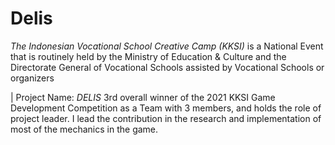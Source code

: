 # Delis
 
*The Indonesian Vocational School Creative Camp (KKSI)* is a National Event that is routinely held by the Ministry of Education & Culture and the Directorate General of Vocational Schools assisted by Vocational Schools or organizers

| Project Name: *DELIS*
3rd overall winner of the 2021 KKSI Game Development Competition as a Team with 3 members, and holds the role of project leader. I lead the contribution in the research and implementation of most of the mechanics in the game.
